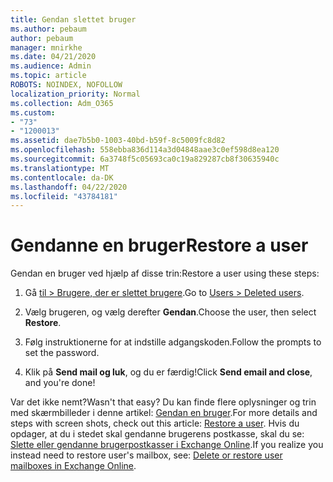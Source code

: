 ```yaml
---
title: Gendan slettet bruger
ms.author: pebaum
author: pebaum
manager: mnirkhe
ms.date: 04/21/2020
ms.audience: Admin
ms.topic: article
ROBOTS: NOINDEX, NOFOLLOW
localization_priority: Normal
ms.collection: Adm_O365
ms.custom:
- "73"
- "1200013"
ms.assetid: dae7b5b0-1003-40bd-b59f-8c5009fc8d82
ms.openlocfilehash: 558ebba836d114a3d04848aae3c0ef598d8ea120
ms.sourcegitcommit: 6a3748f5c05693ca0c19a829287cb8f30635940c
ms.translationtype: MT
ms.contentlocale: da-DK
ms.lasthandoff: 04/22/2020
ms.locfileid: "43784181"
---
```

# <a name="restore-a-user"></a><span data-ttu-id="e1692-102">Gendanne en bruger</span><span class="sxs-lookup"><span data-stu-id="e1692-102">Restore a user</span></span>

<span data-ttu-id="e1692-103">Gendan en bruger ved hjælp af disse trin:</span><span class="sxs-lookup"><span data-stu-id="e1692-103">Restore a user using these steps:</span></span>
  
1. <span data-ttu-id="e1692-104">Gå [til \> Brugere, der er slettet brugere](https://admin.microsoft.com/adminportal/home#/deletedusers).</span><span class="sxs-lookup"><span data-stu-id="e1692-104">Go to [Users \> Deleted users](https://admin.microsoft.com/adminportal/home#/deletedusers).</span></span>

2. <span data-ttu-id="e1692-105">Vælg brugeren, og vælg derefter **Gendan**.</span><span class="sxs-lookup"><span data-stu-id="e1692-105">Choose the user, then select **Restore**.</span></span>

3. <span data-ttu-id="e1692-106">Følg instruktionerne for at indstille adgangskoden.</span><span class="sxs-lookup"><span data-stu-id="e1692-106">Follow the prompts to set the password.</span></span>

4. <span data-ttu-id="e1692-107">Klik på **Send mail og luk**, og du er færdig!</span><span class="sxs-lookup"><span data-stu-id="e1692-107">Click **Send email and close**, and you're done!</span></span>

<span data-ttu-id="e1692-108">Var det ikke nemt?</span><span class="sxs-lookup"><span data-stu-id="e1692-108">Wasn't that easy?</span></span> <span data-ttu-id="e1692-109">Du kan finde flere oplysninger og trin med skærmbilleder i denne artikel: [Gendan en bruger](https://docs.microsoft.com/office365/admin/add-users/restore-user).</span><span class="sxs-lookup"><span data-stu-id="e1692-109">For more details and steps with screen shots, check out this article: [Restore a user](https://docs.microsoft.com/office365/admin/add-users/restore-user).</span></span> <span data-ttu-id="e1692-110">Hvis du opdager, at du i stedet skal gendanne brugerens postkasse, skal du se: [Slette eller gendanne brugerpostkasser i Exchange Online](https://docs.microsoft.com/exchange/recipients-in-exchange-online/delete-or-restore-mailboxes).</span><span class="sxs-lookup"><span data-stu-id="e1692-110">If you realize you instead need to restore user's mailbox, see: [Delete or restore user mailboxes in Exchange Online](https://docs.microsoft.com/exchange/recipients-in-exchange-online/delete-or-restore-mailboxes).</span></span>